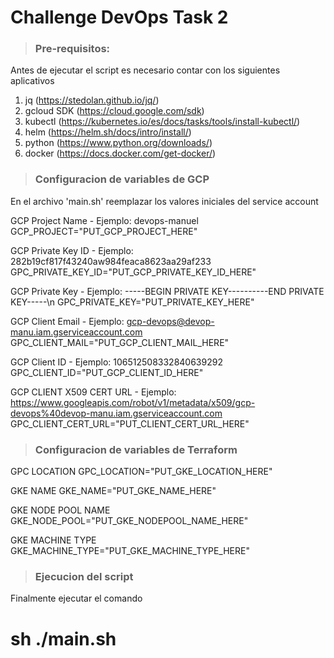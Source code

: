 # Challenge DevOps Task 2

> ### Pre-requisitos:
Antes de ejecutar el script es necesario contar con los siguientes aplicativos

1. jq (https://stedolan.github.io/jq/)
2. gcloud SDK (https://cloud.google.com/sdk)
3. kubectl (https://kubernetes.io/es/docs/tasks/tools/install-kubectl/)
4. helm (https://helm.sh/docs/intro/install/)
5. python (https://www.python.org/downloads/)
6. docker (https://docs.docker.com/get-docker/)

> ### Configuracion de variables de GCP
En el archivo 'main.sh' reemplazar los valores iniciales del service account

GCP Project Name - Ejemplo: devops-manuel
GCP_PROJECT="PUT_GCP_PROJECT_HERE"

 GCP Private Key ID - Ejemplo: 282b19cf817f43240aw984feaca8623aa29af233
GPC_PRIVATE_KEY_ID="PUT_GCP_PRIVATE_KEY_ID_HERE"

GCP Private Key - Ejemplo: -----BEGIN PRIVATE KEY-----\-----END PRIVATE KEY-----\n
GPC_PRIVATE_KEY="PUT_PRIVATE_KEY_HERE"

GCP Client Email - Ejemplo: gcp-devops@devop-manu.iam.gserviceaccount.com
GPC_CLIENT_MAIL="PUT_GCP_CLIENT_MAIL_HERE"

GCP Client ID - Ejemplo: 106512508332840639292
GPC_CLIENT_ID="PUT_GCP_CLIENT_ID_HERE"

GCP CLIENT X509 CERT URL - Ejemplo: https://www.googleapis.com/robot/v1/metadata/x509/gcp-devops%40devop-manu.iam.gserviceaccount.com
GPC_CLIENT_CERT_URL="PUT_CLIENT_CERT_URL_HERE"

> ### Configuracion de variables de Terraform

GPC LOCATION
GPC_LOCATION="PUT_GKE_LOCATION_HERE"

GKE NAME
GKE_NAME="PUT_GKE_NAME_HERE"

GKE NODE POOL NAME
GKE_NODE_POOL="PUT_GKE_NODEPOOL_NAME_HERE"

GKE MACHINE TYPE
GKE_MACHINE_TYPE="PUT_GKE_MACHINE_TYPE_HERE"

> ### Ejecucion del script

Finalmente ejecutar el comando
# sh ./main.sh